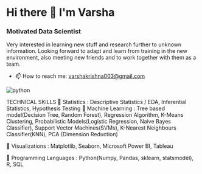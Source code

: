 

# Hi there 👋 I'm Varsha 

### Motivated Data Scientist 

Very interested in learning new stuff and research further to unknown information. 
Looking forward to adapt and learn from training in the new environment, also meeting new friends and to work together with them as a team.


- 📫 How to reach me: varshakrishna003@gmail.com

![python](https://user-images.githubusercontent.com/75262617/232134548-95209834-f0a3-438d-9617-a7bec2421f0d.svg)


TECHNICAL SKILLS
📌 Statistics : Descriptive Statistics / EDA, Inferential Statistics, Hypothesis Testing
📌 Machine Learning : Tree based model(Decision Tree, Random Forest), Regression Algorithm, K-Means Clustering, Probabilistic Models(Logistic Regression, Naive Bayes Classifier), Support Vector Machines(SVMs), K-Nearest Neighbours Classifier(KNN), PCA (Dimension Reduction)

📌 Visualizations : Matplotlib, Seaborn, Microsoft Power BI, Tableau 

📌 Programming Languages : Python(Numpy, Pandas, sklearn, statsmodel), R, SQL



<!--
**varsha003/varsha003** is a ✨ _special_ ✨ repository because its `README.md` (this file) appears on your GitHub profile.

Here are some ideas to get you started:

- 🔭 I’m currently working on data science project
- 🌱 I’m currently learning 


![python](https://user-images.githubusercontent.com/75262617/232134548-95209834-f0a3-438d-9617-a7bec2421f0d.svg)

-->
